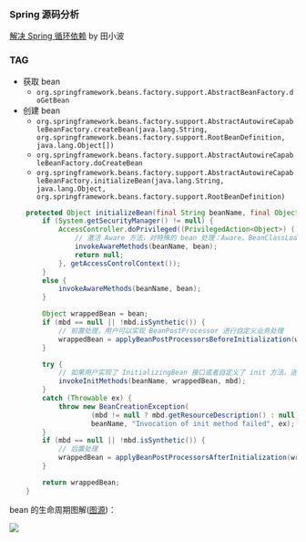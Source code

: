 ### Spring 源码分析

[解决 Spring 循环依赖](http://www.imooc.com/article/34150) by 田小波

### TAG

- 获取 bean
    - `org.springframework.beans.factory.support.AbstractBeanFactory.doGetBean`
- 创建 bean
    - `org.springframework.beans.factory.support.AbstractAutowireCapableBeanFactory.createBean(java.lang.String, org.springframework.beans.factory.support.RootBeanDefinition, java.lang.Object[])`
    - `org.springframework.beans.factory.support.AbstractAutowireCapableBeanFactory.doCreateBean`
    - `org.springframework.beans.factory.support.AbstractAutowireCapableBeanFactory.initializeBean(java.lang.String, java.lang.Object, org.springframework.beans.factory.support.RootBeanDefinition)`
   
``` java
	protected Object initializeBean(final String beanName, final Object bean, @Nullable RootBeanDefinition mbd) {
		if (System.getSecurityManager() != null) {
			AccessController.doPrivileged((PrivilegedAction<Object>) () -> {
				// 激活 Aware 方法，对特殊的 bean 处理：Aware、BeanClassLoaderAware、BeanFactoryAware
				invokeAwareMethods(beanName, bean);
				return null;
			}, getAccessControlContext());
		}
		else {
			invokeAwareMethods(beanName, bean);
		}

		Object wrappedBean = bean;
		if (mbd == null || !mbd.isSynthetic()) {
			// 前置处理，用户可以实现 BeanPostProcessor 进行自定义业务处理
			wrappedBean = applyBeanPostProcessorsBeforeInitialization(wrappedBean, beanName);
		}

		try {
			// 如果用户实现了 InitializingBean 接口或者自定义了 init 方法，进行处理
			invokeInitMethods(beanName, wrappedBean, mbd);
		}
		catch (Throwable ex) {
			throw new BeanCreationException(
					(mbd != null ? mbd.getResourceDescription() : null),
					beanName, "Invocation of init method failed", ex);
		}
		if (mbd == null || !mbd.isSynthetic()) {
			// 后置处理
			wrappedBean = applyBeanPostProcessorsAfterInitialization(wrappedBean, beanName);
		}

		return wrappedBean;
	}
```

bean 的生命周期图解([图源](http://www.tianxiaobo.com/2018/01/19/Spring-bean%E7%9A%84%E7%94%9F%E5%91%BD%E6%B5%81%E7%A8%8B/))：

![](https://blog-pictures.oss-cn-shanghai.aliyuncs.com/bean%e5%ae%9e%e4%be%8b%e5%8c%96%e8%bf%87%e7%a8%8b.png)
